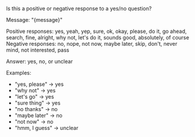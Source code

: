 Is this a positive or negative response to a yes/no question?

Message: "{message}"

Positive responses: yes, yeah, yep, sure, ok, okay, please, do it, go ahead, search, fine, alright, why not, let's do it, sounds good, absolutely, of course
Negative responses: no, nope, not now, maybe later, skip, don't, never mind, not interested, pass

Answer: yes, no, or unclear

Examples:
- "yes, please" → yes
- "why not" → yes
- "let's go" → yes
- "sure thing" → yes
- "no thanks" → no
- "maybe later" → no
- "not now" → no
- "hmm, I guess" → unclear
